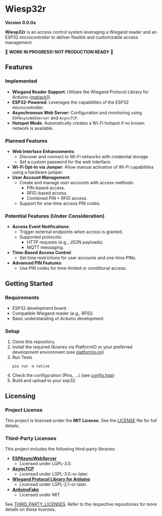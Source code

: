 # Wiesp32r  
**Version 0.0.0a**  

**Wiesp32r** is an access control system leveraging a Wiegand reader and an ESP32 microcontroller to deliver flexible and customizable access management.  

🚧 **WORK IN PROGRESS! NOT PRODUCTION READY** 🚧  


## Features  
### Implemented  
- **Wiegand Reader Support**: Utilizes the Wiegand Protocol Library for Arduino ([matjack1](https://github.com/matjack1/WiegandProtocol)).  
- **ESP32-Powered**: Leverages the capabilities of the ESP32 microcontroller.  
- **Asynchronous Web Server**: Configuration and monitoring using `ESPAsyncWebServer` and `AsyncTCP`.  
- **Hotspot Mode**: Automatically creates a Wi-Fi hotspot if no known network is available.  

### Planned Features  
- **Web Interface Enhancements**:  
  - Discover and connect to Wi-Fi networks with credential storage.  
  - Set a custom password for the web interface.  
- **Wi-Fi Opt-In via Jumper**: Allow manual activation of Wi-Fi capabilities using a hardware jumper.  
- **User Account Management**:  
  - Create and manage user accounts with access methods:  
    - PIN-based access.  
    - RFID-based access.  
    - Combined PIN + RFID access.  
  - Support for one-time access PIN codes.  

### Potential Features (Under Consideration)  
- **Access Event Notifications**:  
  - Trigger external endpoints when access is granted.  
  - Supported protocols:  
    - HTTP requests (e.g., JSON payloads).  
    - MQTT messaging.  
- **Time-Based Access Control**:  
  - Set time restrictions for user accounts and one-time PINs.  
- **Advanced PIN Features**:  
  - Use PIN codes for time-limited or conditional access.  

## Getting Started  
### Requirements  
- ESP32 development board.  
- Compatible Wiegand reader (e.g., RFID).  
- Basic understanding of Arduino development.  

### Setup  
1. Clone this repository.  
2. Install the required libraries via PlatformIO or your preferred development environment (see [platformio.ini](./platformio.ini))
3. Run Tests
   ```plaintext
   pio run -e native
4. Check the configuration (Pins, ...) (see [config.hpp](./src/config.hpp))
5. Build and upload to your esp32

## Licensing  

### Project License  
This project is licensed under the **MIT License**. See the [LICENSE](./LICENSE) file for full details.  

### Third-Party Licenses  
This project includes the following third-party libraries:  
- **[ESPAsyncWebServer](https://github.com/me-no-dev/ESPAsyncWebServer)**  
  - Licensed under LGPL-3.0.
- **[AsyncTCP](https://github.com/me-no-dev/AsyncTCP)**  
  - Licensed under LGPL-3.0-or-later.
- **[Wiegand Protocol Library for Arduino](https://github.com/matjack1/WiegandProtocol)**  
  - Licensed under LGPL-2.1-or-later.
- **[ArduinoFake](https://github.com/FabioBatSilva/ArduinoFake)**  
  - Licensed under MIT

See [THIRD_PARTY_LICENSES](./THIRD_PARTY_LICENSES).
Refer to the respective repositories for more details on these licenses.  

